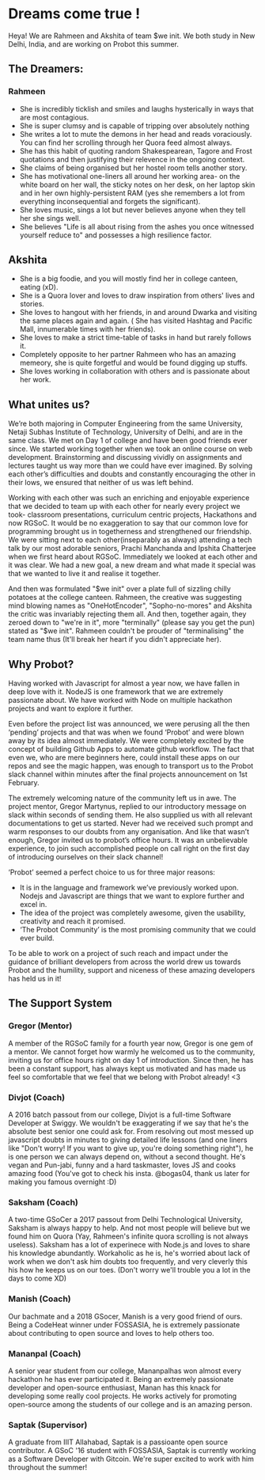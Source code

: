 # Dreams come true !

Heya! We are Rahmeen and Akshita of team $we init. We both study in New Delhi, India, and are working on Probot this summer. 

## The Dreamers:

### Rahmeen 
* She is incredibly ticklish and smiles and laughs hysterically in ways that are most contagious.
* She is super clumsy and is capable of tripping over absolutely nothing
* She writes a lot to mute the demons in her head and reads voraciously. You can find her scrolling through her Quora feed almost always.
* She has this habit of quoting random Shakespearean, Tagore and Frost quotations and then justifying their relevence in the ongoing context.
* She claims of being organised but her hostel room tells another story.
* She has motivational one-liners all around her working area- on the white board on her wall, the sticky notes on her desk, on her laptop skin and in her own highly-persistent RAM (yes she remembers a lot from everything inconsequential and forgets the significant). 
* She loves music, sings a lot but never believes anyone when they tell her she sings well.
* She believes "Life is all about rising from the ashes you once witnessed yourself reduce to" and possesses a high resilience factor.

## Akshita
* She is a big foodie, and you will mostly find her in college canteen, eating (xD).
* She is a Quora lover and loves to draw inspiration from others' lives and stories.
* She loves to hangout with her friends, in and around Dwarka and visiting the same places again and again. ( She has visited Hashtag and Pacific Mall, innumerable times with her friends).
* She loves to make a strict time-table of tasks in hand but rarely follows it.
* Completely opposite to her partner Rahmeen who has an amazing memeory, she is quite forgetful and would be found digging up stuffs. 
* She loves working in collaboration with others and is passionate about her work.


## What unites us?
We’re both majoring in Computer Engineering from the same University, Netaji Subhas Institute of Technology, University of Delhi, and are in the same class. We met on Day 1 of college and have been good friends ever since. We started working together when we took an online course on web development. Brainstorming and discussing vividly on assignments and lectures taught us way more than we could have ever imagined. By solving each other’s difficulties and doubts and constantly encouraging the other in their lows, we ensured that neither of us was left behind. 

Working with each other was such an enriching and enjoyable experience that we decided to team up with each other for nearly every project we took- classroom presentations, curriculum centric projects, Hackathons and now RGSoC. It would be no exaggeration to say that our common love for programming  brought us in togetherness and strengthened our friendship. 
We were sitting next to each other(inseparably as always) attending a tech talk by our most adorable seniors, Prachi Manchanda and Ipshita Chatterjee when we first heard about RGSoC. Immediately we looked at each other and it was clear. We had a new goal, a new dream and what made it special was that we wanted to live it and realise it together.

And then was formulated "$we init" over a plate full of sizzling chilly potatoes at the college canteen. Rahmeen, the creative was suggesting mind blowing names as "OneHotEncoder", "Sopho-no-mores" and Akshita the critic was invariably rejecting them all. And then, together again, they zeroed down to "we're in it", more "terminally" (please say you get the pun) stated as "$we init". Rahmeen couldn't be prouder of "terminalising" the team name thus (It'll break her heart if you didn't appreciate her). 

## Why Probot?
Having worked with Javascript for almost a year now, we have fallen in deep love with it. NodeJS is one framework that we are extremely passionate about. We have worked with Node on multiple hackathon projects and want to explore it further. 

Even before the project list was announced, we were perusing all the then ‘pending’ projects and that was when we found ‘Probot’ and were blown away by its idea almost immediately. We were completely excited by the concept of building Github Apps to automate github workflow. The fact that even we, who are mere beginners here,  could install these apps on our repos and see the magic happen, was enough to transport us to the Probot slack channel within minutes after the final projects announcement on 1st February. 

The extremely welcoming nature of the community left us in awe. The project mentor, Gregor Martynus, replied to our introductory message on slack within seconds of sending them. He also supplied us with all relevant documentations to get us started. Never had we received such prompt and warm responses to our doubts from any organisation. And like that wasn’t enough, Gregor invited us to probot’s office hours. It was an unbelievable experience, to join such accomplished people on call right on the first day of introducing ourselves on their slack channel! 

‘Probot’ seemed a perfect choice to us for three major reasons:
* It is in the language and framework we’ve previously worked upon. Nodejs and Javascript are things that we want to explore further and excel in.
* The idea of the project was completely awesome, given the usability, creativity and reach it promised.
* ‘The Probot Community’ is the most promising community that we could ever build.

To be able to work on a project of such reach and impact under the guidance of brilliant developers from across the world drew us towards Probot and the humility, support and niceness of these amazing developers has held us in it!

## The Support System 

### Gregor (Mentor)
A member of the RGSoC family for a fourth year now, Gregor is one gem of a mentor. We cannot forget how warmly he welcomed us to the community, inviting us for office hours right on day 1 of introduction. Since then, he has been a constant support, has always kept us motivated and has made us feel so comfortable that we feel that we belong with Probot already! <3 

### Divjot (Coach)
A 2016 batch passout from our college, Divjot is a full-time Software Developer at Swiggy. We wouldn't be exaggerating if we say that he's the absolute best senior one could ask for. From resolving out most messed up javascript doubts in minutes to giving detailed life lessons (and one liners like "Don't worry! If you want to give up, you're doing something right"), he is one person we can always depend on, without a second thought. He's vegan and Pun-jabi, funny and a hard taskmaster, loves JS and cooks amazing food (You've got to check his insta. @bogas04, thank us later for making you famous overnight :D)

### Saksham (Coach)
A two-time GSoCer a 2017 passout from Delhi Technological University, Saksham is always happy to help. And not most people will believe but we found him on Quora (Yay, Rahmeen's infinite quora scrolling is not always useless). Saksham has a lot of experinece with Node.js and loves to share his knowledge abundantly. Workaholic as he is, he's worried about lack of work when we don't ask him doubts too frequently, and very cleverly this his how he keeps us on our toes. (Don't worry we'll trouble you a lot in the days to come XD)

### Manish (Coach)
Our bachmate and a 2018 GSocer, Manish is a very good friend of ours. Being a CodeHeat winner under FOSSASIA, he is extremely passionate about contributing to open source and loves to help others too. 

### Mananpal (Coach)
A senior year student from our college, Mananpalhas won almost every hackathon he has ever participated it. Being an extremely passionate developer and open-source enthusiast, Manan has this knack for developing some really cool projects. He works actively for promoting open-source among the students of our college and is an amazing person.

### Saptak (Supervisor)
A graduate from IIIT Allahabad, Saptak is a passioante open source contributor. A GSoC '16 student with FOSSASIA, Saptak is currently working as a Software Developer with Gitcoin. We're super excited to work with him throughout the summer!  

